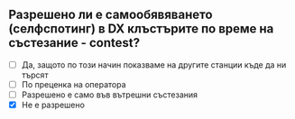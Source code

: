 ## Разрешено ли е самообявяването (селфспотинг) в DX клъстърите по време на състезание - contest?

<!-- Верният отговор е отбелязан с [X] -->

- [ ] Да, защото по този начин показваме на другите станции къде да ни търсят
- [ ] По преценка на оператора
- [ ] Разрешено е само във вътрешни състезания
- [X] Не е разрешено
